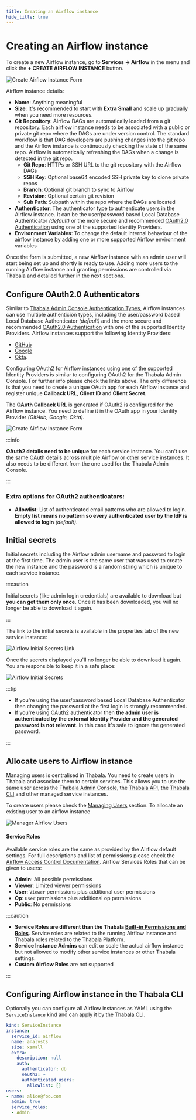 ```yaml
---
title: Creating an Airflow instance
hide_title: true
---
```


# Creating an Airflow instance

To create a new Airflow instance, go to **Services -> Airflow** in the menu and click the
**+ CREATE AIRFLOW INSTANCE** button.

![Create Airflow Instance Form](./assets/create-airflow-instance.png)

Airflow instance details:
* **Name**: Anything meaningful
* **Size**: It's recommended to start with **Extra Small** and scale up gradually when you need more resources.
* **Git Repository**: Airflow DAGs are automatically loaded from a git repository. Each airflow instance needs
to be associated with a public or private git repo where the DAGs are under version control.
The standard workflow is that DAG developers are pushing changes into the git repo and the Airflow instance is
continuously checking the state of the same repo. Airflow is automatically refreshing the DAGs when a change
is detected in the git repo.
  * **Git Repo**: HTTPs or SSH URL to the git repository with the Airflow DAGs
  * **SSH Key**: Optional base64 encoded SSH private key to clone private repos
  * **Branch**: Optional git branch to sync to Airflow
  * **Revision**: Optional certain git revision
  * **Sub Path**: Subpath within the repo where the DAGs are located
* **Authenticator**: The authenticator type to authenticate users in the Airflow instance. It
can be the user/password based Local Database Authenticator *(default)* or the more secure and recommended
[OAuth2.0 Authentication](/admin-console/security/oauth2) using one of the supported Identity Providers.
* **Environment Variables**: To change the default internal behaviour of the airflow instance by adding
one or more supported Airflow environment variables

Once the form is submitted, a new Airflow instance with an admin user will start being set up and shortly is
ready to use. Adding more users to the running Airflow instance and granting permissions are controlled via
Thabala and detailed further in the next sections.

## Configure OAuth2.0 Authenticators

Similar to [Thabala Admin Console Authentication Types](/admin-console/security/authentication-types),
Airflow instances can use multiple authenticion types, including the user/password based Local Database Authenticator
*(default)* and the more secure and recommended [OAuth2.0 Authentication](/admin-console/security/oauth2) with
one of the supported Identity Providers. Airflow instances support the following Identity Providers:
* [GitHub](/admin-console/security/oauth2-github)
* [Google](/admin-console/security/oauth2-google)
* [Okta](/admin-console/security/oauth2-okta).

Configuring OAuth2 for Airflow instances using one of the supported Identity Providers is similar to configuring
OAuth2 for the Thabala Admin Console. For further info please check the links above. The only difference is that
you need to create a unique OAuth app for each Airflow instance and register unique
**Callback URL**, **Client ID** and **Client Secret**.

The **OAuth Callback URL** is generated if OAuth2 is configured for the Airflow instance.
You need to define it in the OAuth app  in your Identity Provider *(GitHub, Google, Okta)*.

![Create Airflow Instance Form](./assets/oauth-callback-url.png)

:::info

**OAuth2 details need to be unique** for each service instance. You can't use the same OAuth details across
multiple Airflow or other service instances. It also needs to be different from the one used for the
Thabala Admin Console.

:::

### Extra options for OAuth2 authenticators:
* **Allowlist**: List of authenticated email patterns who are allowed to login. **Empty list means no pattern
so every authenticated user by the IdP is allowed to login** *(default)*.

## Initial secrets

Initial secrets including the Airflow admin username and password to login at the first time. The admin user
is the same user that was used to create the new instance and the password is a random string which is
unique to each service instance.

:::caution

Initial secrets (like admin login credentials) are available to download but **you can get them only once**.
Once it has been downloaded, you will no longer be able to download it again.

:::

The link to the initial secrets is available in the properties tab of the new service instance:

![Airflow Initial Secrets Link](./assets/initial-secrets-link.png)

Once the secrets displayed you'll no longer be able to download it again. You are responsible to keep
it in a safe place:

![Airflow Initial Secrets](./assets/initial-secrets.png)

:::tip

* If you're using the user/password based Local Database Authenticator then changing the
password at the first login is strongly recommended.
* If you're using OAuth2 authenticator then **the admin user is authenticated by
the external Identity Provider and the generated password is not relevant**.
In this case it's safe to ignore the generated password.

:::

## Allocate users to Airflow instance

Managing users is centralised in Thabala. You need to create users in Thabala and associate them to certain services.
This allows you to use the same user across the [Thabala Admin Console](/category/thabala-admin-console),
the [Thabala API](/thabala-api), the [Thabala CLI](/thabala-cli) and other managed service instances.

To create users please check the [Managing Users](/admin-console/security/managing-users) section.
To allocate an existing user to an airflow instance


![Manager Airflow Users](./assets/manage-users.png)

#### Service Roles

Available service roles are the same as provided by the Airflow default settings.
For full descriptions and list of permissions please check the [Airflow Access Control Documentation](https://airflow.apache.org/docs/apache-airflow/stable/security/access-control.html).
Airflow Services Roles that can be given to users:

* **Admin**: All possible permissions
* **Viewer**: Limited viewer permissions
* **User**: `Viewer` permissions plus additional user permissions 
* **Op**: `User` permissions plus additional op permissions
* **Public**: No permissions

:::caution

* **Service Roles are different than the Thabala [Built-in Permissions and Roles](/admin-console/security/roles-and-permissions)**.
Service roles are related to the running Airflow instance and Thabala roles related to the Thabala Platform.
* **Service Instance Admins** can edit or scale the actual airflow instance but not allowed to modify other service instances or other
Thabala settings.
* **Custom Airflow Roles** are not supported

:::

## Configuring Airflow instance in the Thabala CLI

Optionally you can configure all Airflow instances as YAML using the `ServiceInstance` kind and can apply it by the [Thabala CLI](/thabala-cli).

```yaml
kind: ServiceInstance
instance:
  service_id: airflow
  name: analysts
  size: xsmall
  extra:
    description: null
    auth:
      authenticator: db
      oauth2: ~
      authenticated_users:
        allowlist: []
users:
- name: alice@foo.com
  admin: true
  service_roles:
  - Admin
```
